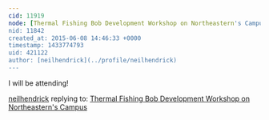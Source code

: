 ```yaml
---
cid: 11919
node: [Thermal Fishing Bob Development Workshop on Northeastern's Campus](../notes/kgrevera/05-26-2015/thermal-fishing-bob-development-workshop-on-northeastern-s-campus)
nid: 11842
created_at: 2015-06-08 14:46:33 +0000
timestamp: 1433774793
uid: 421122
author: [neilhendrick](../profile/neilhendrick)
---
```


I will be attending!

[neilhendrick](../profile/neilhendrick) replying to: [Thermal Fishing Bob Development Workshop on Northeastern's Campus](../notes/kgrevera/05-26-2015/thermal-fishing-bob-development-workshop-on-northeastern-s-campus)

